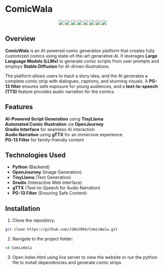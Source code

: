 # ComicWala 

<p align="center">
  <img src="https://img.shields.io/badge/Python-3776AB?style=for-the-badge&logo=python&logoColor=white">
  <img src="https://img.shields.io/badge/Gradio-FF9800?style=for-the-badge">
  <img src="https://img.shields.io/badge/Stable%20Diffusion-000000?style=for-the-badge&logo=stable-diffusion&logoColor=white">
  <img src="https://img.shields.io/badge/Transformers-FFCC00?style=for-the-badge&logo=huggingface&logoColor=white">
  <img src="https://img.shields.io/badge/TinyLlama-008080?style=for-the-badge">
  <img src="https://img.shields.io/badge/OpenJourney-663399?style=for-the-badge">
  <img src="https://img.shields.io/badge/PG--13%20Filter-FF5733?style=for-the-badge">
  <img src="https://img.shields.io/badge/Text--to--Speech-4285F4?style=for-the-badge">
</p>

## Overview  
**ComicWala** is an AI-powered comic generation platform that creates fully customized comics using state-of-the-art generative AI. It leverages **Large Language Models (LLMs)** to generate comic scripts from user prompts and employs **Stable Diffusion** for AI-driven illustrations.  

The platform allows users to input a story idea, and the AI generates a complete comic strip with dialogues, captions, and stunning visuals. A **PG-13 filter** ensures safe exposure for young audiences, and a **text-to-speech (TTS)** feature provides audio narration for the comics.  

## Features  
**AI-Powered Script Generation** using **TinyLlama**  
**Automated Comic Illustration** via **OpenJourney**  
**Gradio Interface** for seamless AI interaction  
**Audio Narration** using **gTTX** for an immersive experience  
**PG-13 Filter** for family-friendly content  

## Technologies Used  
-  **Python** (Backend)  
-  **OpenJourney** (Image Generation)  
-  **TinyLlama** (Text Generation)  
-  **Gradio** (Interactive Web Interface)  
-  **gTTX** (Text-to-Speech for Audio Narration)  
-  **PG-13 Filter** (Ensuring Safe Content)  

## Installation  
1. Clone the repository:  
```sh
git clone https://github.com/JiNx2004/ComicWala.git
```
2. Navigate to the project folder:
```sh
cd ComicWala
```
3. Open index.html using live server to view the website or run the python file to install dependencies and generate comic strips

